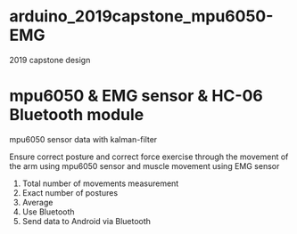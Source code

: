 # arduino_2019capstone_mpu6050-EMG
2019 capstone design

# mpu6050 & EMG sensor & HC-06 Bluetooth module
mpu6050 sensor data with kalman-filter

Ensure correct posture and correct force exercise through the movement of the arm using mpu6050 sensor and muscle movement using EMG sensor

1. Total number of movements measurement
2. Exact number of postures
3. Average
4. Use Bluetooth
5. Send data to Android via Bluetooth
